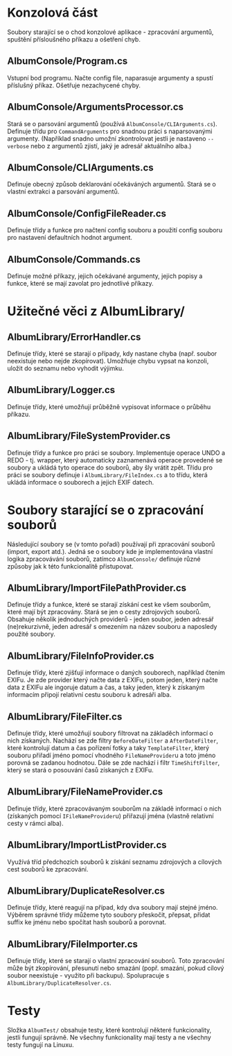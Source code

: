# Konzolová část
Soubory starající se o chod konzolové aplikace - zpracování argumentů, spuštění přísloušného příkazu a ošetření chyb.

## AlbumConsole/Program.cs
Vstupní bod programu. Načte config file, naparasuje argumenty a spustí příslušný příkaz. Ošetřuje nezachycené chyby.

## AlbumConsole/ArgumentsProcessor.cs
Stará se o parsování argumentů (používá `AlbumConsole/CLIArguments.cs`). Definuje třídu pro `CommandArguments` pro snadnou práci s naparsovanými argumenty. (Například snadno umožní zkontrolovat jestli je nastaveno `--verbose` nebo z argumentů zjistí, jaký je adresář aktuálního alba.)

## AlbumConsole/CLIArguments.cs
Definuje obecný způsob deklarování očekáváných argumentů. Stará se o vlastní extrakci a parsování argumentů.

## AlbumConsole/ConfigFileReader.cs
Definuje třídy a funkce pro načtení config souboru a použití config souboru pro nastavení defaultních hodnot argument.

## AlbumConsole/Commands.cs
Definuje možné příkazy, jejich očekávané argumenty, jejich popisy a funkce, které se mají zavolat pro jednotlivé příkazy.

# Užitečné věci z AlbumLibrary/

## AlbumLibrary/ErrorHandler.cs
Definuje třídy, které se starají o případy, kdy nastane chyba (např. soubor neexistuje nebo nejde zkopírovat). Umožňuje chybu vypsat na konzoli, uložit do seznamu nebo vyhodit výjimku.

## AlbumLibrary/Logger.cs
Definuje třídy, které umožňují průběžně vypisovat informace o průběhu příkazu.

## AlbumLibrary/FileSystemProvider.cs
Definuje třídy a funkce pro práci se soubory. Implementuje operace UNDO a REDO - tj. wrapper, který automaticky zaznamenává operace provedené se soubory a ukládá tyto operace do souborů, aby šly vrátit zpět.
Třídu pro práci se soubory definuje i `AlbumLibrary/FileIndex.cs` a to třídu, která ukládá informace o souborech a jejich EXIF datech.

# Soubory starající se o zpracování souborů
Následující soubory se (v tomto pořadí) používají při zpracování souborů (import, export atd.).
Jedná se o soubory kde je implementována vlastní logika zpracovávání souborů, zatímco `AlbumConsole/` definuje různé způsoby jak k této funkcionalitě přistupovat.

## AlbumLibrary/ImportFilePathProvider.cs
Definuje třídy a funkce, které se starají získání cest ke všem souborům, které mají být zpracovány. Stará se jen o cesty zdrojových souborů.
Obsahuje několik jednoduchých providerů - jeden soubor, jeden adresář (ne)rekurzivně, jeden adresář s omezením na název souboru a naposledy použité soubory.

## AlbumLibrary/FileInfoProvider.cs
Definuje třídy, které zjišťují informace o daných souborech, například čtením EXIFu.
Je zde provider který načte data z EXIFu, potom jeden, který načte data z EXIFu ale ingoruje datum a čas, a taky jeden, který k získaným informacím připojí relativní cestu souboru k adresáři alba.

## AlbumLibrary/FileFilter.cs
Definuje třídy, které umožňují soubory filtrovat na základěch informací o nich získaných.
Nachází se zde filtry `BeforeDateFilter` a `AfterDateFilter`, které kontrolují datum a čas pořízení fotky a taky `TemplateFilter`, který souboru přiřadí jméno pomocí vhodného `FileNameProvider`u a toto jméno porovná se zadanou hodnotou.
Dále se zde nachází i filtr `TimeShiftFilter`, který se stará o posouvání časů získaných z EXIFu.

## AlbumLibrary/FileNameProvider.cs
Definuje třídy, které zpracovávaným souborům na základě informací o nich (získaných pomocí `IFileNameProvider`u) přiřazují jména (vlastně relativní cesty v rámci alba).

## AlbumLibrary/ImportListProvider.cs
Využívá tříd předchozích souborů k získání seznamu zdrojových a cílových cest souborů ke zpracování.

## AlbumLibrary/DuplicateResolver.cs
Definuje třídy, které reagují na případ, kdy dva soubory mají stejné jméno. Výběrem správné třídy můžeme tyto soubory přeskočit, přepsat, přidat suffix ke jménu nebo spočítat hash souborů a porovnat.

## AlbumLibrary/FileImporter.cs
Definuje třídy, které se starají o vlastní zpracování souborů. Toto zpracování může být zkopírování, přesunutí nebo smazání (popř. smazání, pokud cílový soubor neexistuje - využito při backupu). Spolupracuje s `AlbumLibrary/DuplicateResolver.cs`.

# Testy
Složka `AlbumTest/` obsahuje testy, které kontrolují některé funkcionality, jestli fungují správně. Ne všechny funkcionality mají testy a ne všechny testy fungují na Linuxu.
